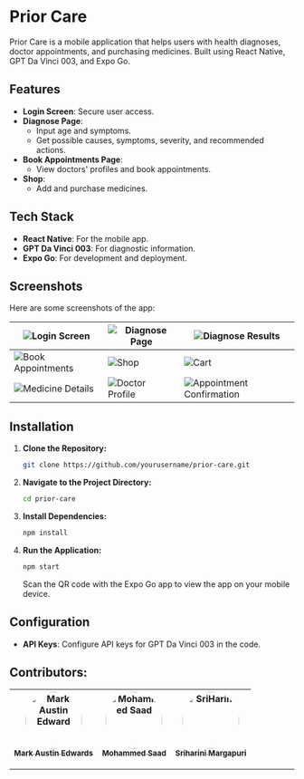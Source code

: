 # Prior Care

Prior Care is a mobile application that helps users with health diagnoses, doctor appointments, and purchasing medicines. Built using React Native, GPT Da Vinci 003, and Expo Go.

## Features

- **Login Screen**: Secure user access.
- **Diagnose Page**:
  - Input age and symptoms.
  - Get possible causes, symptoms, severity, and recommended actions.
- **Book Appointments Page**:
  - View doctors' profiles and book appointments.
- **Shop**:
  - Add and purchase medicines.

## Tech Stack

- **React Native**: For the mobile app.
- **GPT Da Vinci 003**: For diagnostic information.
- **Expo Go**: For development and deployment.

## Screenshots

Here are some screenshots of the app:

| ![Login Screen](https://github.com/user-attachments/assets/dd19c84f-5bcc-4513-ac2a-8bbb26d15f2c) | ![Diagnose Page](https://github.com/user-attachments/assets/1cabb304-0be6-40ab-adb7-62fbe6827d69) | ![Diagnose Results](https://github.com/user-attachments/assets/a98b8f50-b521-4be2-9959-9640bc00f82c) |
| --- | --- | --- |
| ![Book Appointments](https://github.com/user-attachments/assets/098c1a2d-9a3d-4141-bf41-d07b357cdce1) | ![Shop](https://github.com/user-attachments/assets/3e213b9d-7ddf-4918-a2de-7bc2d5fe6709) | ![Cart](https://github.com/user-attachments/assets/90f01475-595a-4c46-bd07-dda95225ca5b) |
| ![Medicine Details](https://github.com/user-attachments/assets/b6c83d84-977e-41bb-b804-e8be448c80a9) | ![Doctor Profile](https://github.com/user-attachments/assets/9874e715-757b-4b0f-93a7-7e63692565a3) | ![Appointment Confirmation](https://github.com/user-attachments/assets/8e468c3f-2047-41f0-a004-db2d19af8c93) |

## Installation

1. **Clone the Repository:**

   ```bash
   git clone https://github.com/yourusername/prior-care.git
   ```

2. **Navigate to the Project Directory:**

   ```bash
   cd prior-care
   ```

3. **Install Dependencies:**

   ```bash
   npm install
   ```

4. **Run the Application:**

   ```bash
   npm start
   ```

   Scan the QR code with the Expo Go app to view the app on your mobile device.

## Configuration

- **API Keys**: Configure API keys for GPT Da Vinci 003 in the code.

## Contributors:


[<img src="https://github.com/M-A-Edwards.png" width="100px;" alt="Mark Austin Edward" style="border-radius: 50%;"/><br /><sub><b>Mark Austin Edwards</b></sub>](https://github.com/M-A-Edwards) | [<img src="https://github.com/b1gh3ro.png" width="100px;" alt="Mohammed Saad" style="border-radius: 50%;"/><br /><sub><b>Mohammed Saad</b></sub>](https://github.com/b1gh3ro) | [<img src="https://github.com/sri-harini-m.png" width="100px;" alt="SriHarini" style="border-radius: 50%;"/><br /><sub><b>Sriharini Margapuri</b></sub>](https://github.com/sri-harini-m)
| :---: | :---: | :---: |
---
